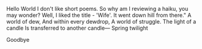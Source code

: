 Hello World
I don't like short poems. So why am I reviewing a haiku, you
may wonder? Well, I liked the title - 'Wife'. It went down hill
from there."
A world of dew,
And within every dewdrop,
A world of struggle.
The light of a candle
Is transferred to another candle—
Spring twilight



Goodbye